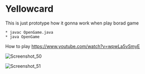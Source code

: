 # Yellowcard
This is just prototype how it gonna work when play borad game

    * javac OpenGame.java
    * java OpenGame
    
How to play
https://www.youtube.com/watch?v=wpwLa5vSmyE

![Screenshot_50](https://user-images.githubusercontent.com/20909108/122652052-de37cb80-d166-11eb-8465-658eea7e0a53.png)

![Screenshot_51](https://user-images.githubusercontent.com/20909108/122652054-e263e900-d166-11eb-8419-31568f418045.png)

